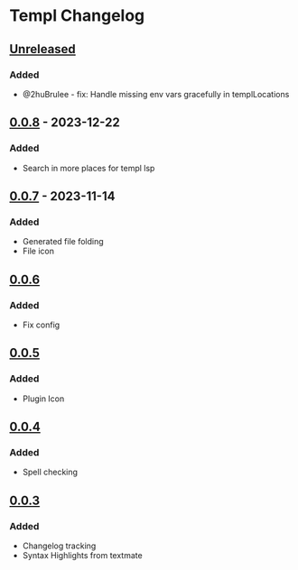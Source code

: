 # Templ Changelog

## [Unreleased]

### Added

- @2huBrulee - fix: Handle missing env vars gracefully in templLocations

## [0.0.8] - 2023-12-22

### Added

- Search in more places for templ lsp

## [0.0.7] - 2023-11-14

### Added

- Generated file folding
- File icon

## [0.0.6]

### Added

- Fix config

## [0.0.5]

### Added

- Plugin Icon

## [0.0.4]

### Added

- Spell checking

## [0.0.3]

### Added

- Changelog tracking
- Syntax Highlights from textmate

[Unreleased]: https://github.com/templ-go/templ-jetbrains/compare/v0.0.8...HEAD
[0.0.8]: https://github.com/templ-go/templ-jetbrains/compare/v0.0.7...v0.0.8
[0.0.7]: https://github.com/templ-go/templ-jetbrains/compare/v0.0.6...v0.0.7
[0.0.6]: https://github.com/templ-go/templ-jetbrains/compare/v0.0.5...v0.0.6
[0.0.5]: https://github.com/templ-go/templ-jetbrains/compare/v0.0.4...v0.0.5
[0.0.4]: https://github.com/templ-go/templ-jetbrains/compare/v0.0.3...v0.0.4
[0.0.3]: https://github.com/templ-go/templ-jetbrains/commits/v0.0.3
